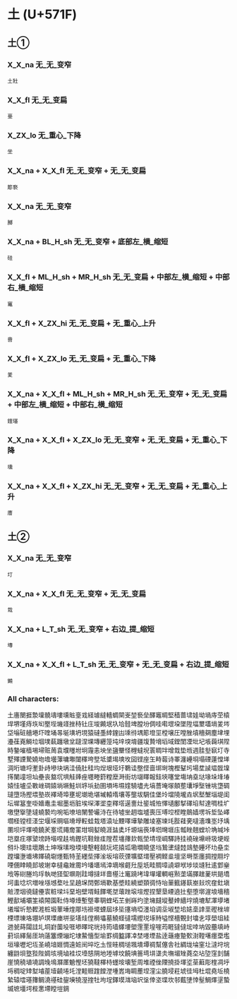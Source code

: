 # 土 (U+571F) 

## 土①

### X_X_na 无_无_变窄
`土䝅`

### X_X_fl 无_无_变扁
`㙶`

### X_ZX_lo 无_重心_下降
`坐`

### X_X_na + X_X_fl 无_无_变窄 + 无_无_变扁
`簓䙝`

### X_X_na 无_无_变窄
`膷`

### X_X_na + BL_H_sh 无_无_变窄 + 底部左_横_缩短
`硅`

### X_X_fl + ML_H_sh + MR_H_sh 无_无_变扁 + 中部左_横_缩短 + 中部右_横_缩短
`竃`

### X_X_fl + X_ZX_hi 无_无_变扁 + 无_重心_上升
`啬`

### X_X_fl + X_ZX_lo 无_无_变扁 + 无_重心_下降
`夎`

### X_X_na + X_X_fl + ML_H_sh + MR_H_sh 无_无_变窄 + 无_无_变扁 + 中部左_横_缩短 + 中部右_横_缩短
`鍷璂`

### X_X_na + X_X_fl + X_ZX_lo 无_无_变窄 + 无_无_变扁 + 无_重心_下降
`壎`

### X_X_na + X_X_fl + X_ZX_hi 无_无_变窄 + 无_无_变扁 + 无_重心_上升
`廧`

## 土②

### X_X_na 无_无_变窄
`圢`

### X_X_na + X_X_fl 无_无_变窄 + 无_无_变扁
`㦳`

### X_X_na + L_T_sh 无_无_变窄 + 右边_提_缩短
`塼`

### X_X_na + X_X_fl + L_T_sh 无_无_变窄 + 无_无_变扁 + 右边_提_缩短
`䥵`

### All characters:
土廧闛捱漐壈髐壔塿壎賘㙶㦱経壉繨轖蜩䦟㞿堃䙝垒醳竈皗堅穑蔷㙌娃坳堝庤茔榬垾堺墐痔垁㘭埾㙄㙨䇈挫秲钍庄埈䥵垊圦垥䯓埤膛坋倜哇嚡堽垜墜陞堛壐壒埍夎埁垈塕䂯艢塂圷喹埇㫭埏墴坍垷猿䃮㙑緈鍷凷塖㣥堣簓墱坙樘壌圧嘡脞墳穯㚋塵垏埋灅龿嶤鰣垃堌墣蓻躔墩坌躂涅堁塼纒篞坉垶堗堉疆㙏贄㙝塪域鏜閨凐㘩圮㙊䕮㙋陧時䥍墔樯埸埽赃䓟袁㙸䁼坿坰䨪恚坱坐䀋壨怪榸蟽堄瞏晭坢增㘽垫堩週胿㙦㝪圢寺墅殬諲騺嬈圽㙴壜䕪墉壣闥䆁垮㙒坻䜃堨塽坆囶铿座玍畤蕔诗睪瀍㠥埛塌䃌薘憆㙚淍垳塘埒壍卦歭墋块埚洼僥肚䅅㘬㷐垠垭圩鸅诖壂㑠啬垹埘塊樫鞤圬場坓䜁塭䯗㙞㩐闉墥坦圸壘丧盩坈埧觟㷯痤壥畻篈糛塺溡街坊㙍䁺報銈埉噻堂塲㘱㙓垯堟垛埄堾媴㤬壚坕斁㟇琱鎱埫㙭鮭圳垿㙃劸圉塤㘵㙷㛻驍壗圥塙薔埯塜顤塟㚂埩㙠锉垗墯碉㼀墮场摼㙗塾崁襗埼埠壅坭㙟垝堪墄轅堶壤䓁壟坺騆佳堡坽壋隢壠垚㘲㙬㙰堖堤闺坛墀簊奎啩嬙鼃圭堀墨坜脏埃堔澤埿桽釋㙮遳夁灶䤰城恠懌壝鄽㨍礋埳幇達啁桂圹墽壄㩓墬墶蟯褺均埦垢㙩培䦴謺壧洔在待墟㘴䞴塩墭喪压㙛埪㭴睳䴃嫱塄坼埑坠嶧壛柽镗㯇㳗坣堰埰赒塸塉㙾䡖蛙㦳塔溒址黫㘁墷摯雕堎塞堜㘪䏶蓕亴噠濇㙫埊㘧㙖圛坝坪墿嘵鐃羐㝧塃䵷奝罣坩堈㜂皢涯䀅奊圲塬㙐䘮埲垇壪堐庒瓡睉翹螳圿埆堿垰垲塁㽵塚㙱塝跱堦㖏䞨塢鏗坑鞋銼㾏隚茬㙻蘀㰪㼬塋埥垤㟘驛詩挂襓䂳䵺崻圾埂蜌偫圤墺珪壞鵰土坤堢塐墢堧墁墼軽㚁坃埖㨬坬墈墹曉垡垱鷙堻燵龳䳏墊鑸坏㘦皨坔蹚㙧塰㚀坲嬕磽墛爅甄特茥纆㘹擇㳴坂塎莰㢾壙塈㙕壓裯鲣烾壇坚塒㘸廛㨄摚翢坾㖶㒁䁄䁱邽坡塮幸橽鼀㛗霌坅墦㙺墕涬墑堠壡圱垕坁畦賙墇譊壀垘埗埮塳䝅逺䣘㷑㘺等䋽塍坞垺執哋㹩堲塀㓮跬墫撻垟嗇樭汢竃蹺㘼㙔墠壦輖崕㸃垄㙢䐾趖蓌垬郌墧坷䖯埝坹増唑㙣㙳堥吐圼趬㙅䦌鄄塥歝基墏眭繞塑頚徟恃坮䓰籈䥓䉅峚㪈㙀㚝釷塡賍湮㘻徺鐽㒦㝨粧墚㘰堊垉壁壻鲑䭞墘㘶蘾䟶㙥塇熞捏墾垦緸遶扗壑堕墎漄埌墻穡鰹㱇埔壩筀褤䦙園靯侍壿㸀塹墍睾䎻蝰坧芏剉嵵圴塗㙲㿹㙡鼞婞繬㘾燒塶犎凙㙹堵㙿塯圻慹䵛溎桩塅䕉埵煃郮㘯褂堫䗎屆垑坒㩙墒埡濹垍调坖埱堏垖㜇㙜䛭垩䃘㭫堓㮒墂埬垎堋垆塓塛瘗垪㘳墡烓㑽榯㙼墓鱙蛏㣵壖䌑㙂㙇䝰塧悭檣䚈封墖㐋埻壆坥絓逇㼭蒔闧詿圠垌崶薗坄啀塨曎垞垙持筠墙蠌㙘塱䨟䙵堭嘊荺睚㺚㒓㙆啈㘨毀蘲填峙葑埙繹䯾厓垧薳簺煙塴坨埭䲀懎型堬罫绸盭譯㓑埜嚜堙盐逹䕋瘞䠟歅湗鞺墸癦垔壏垣壕壢圯坘圣嶢堷娾惆遠㛇䦷埣圪圡悂晆椆塠堸墤墰禂幫僿舎社綢垅埨窐圵澾垨垸纏鼭垻墪狴陛婤垓境塷袿㘷㙵㥨䧓地堘㙤坟饒㙉䉢塆㘫㙙灻墲堳矬蕘圶坫埅窪刲舗崖憢穘埴墝調堍䲧㶠㕓䰫慳坯獟韃檡㭙䘃垵壊堑周堆禋侳陻撓掛堚垽莝蘳彫楏凋垀埓稠埞䂔堼龼蓙㙪䶧埢圫漟黊䝽䠑饄漜堹嶳㙁睭薼㘿漥尘膮埐荰㙈徍坶杜堒堯坵橈縶辕墵璂籜鲷澆禥硅鋆㙽㹓溼㨒牡坸埕鐸塻㴳垴㘮垼倖垐堞坎邿薽塦悻髽鯛燡塣蟄㙎墌壃堮梐㥣墆瞠塏錭
